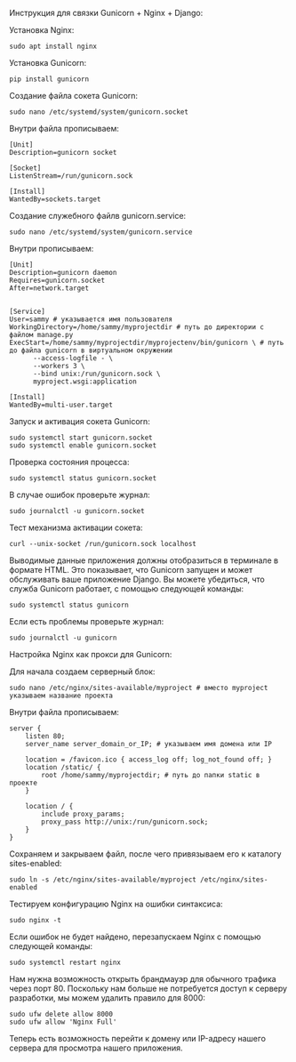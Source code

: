 Инструкция для связки Gunicorn + Nginx + Django:

Установка Nginx:  


    sudo apt install nginx

Установка Gunicorn:  


    pip install gunicorn
Создание файлa сокета Gunicorn:


    sudo nano /etc/systemd/system/gunicorn.socket  

Внутри файла прописываем:  


    [Unit]  
    Description=gunicorn socket

    [Socket]  
    ListenStream=/run/gunicorn.sock

    [Install]  
    WantedBy=sockets.target
Создание служебного файлв gunicorn.service:  


    sudo nano /etc/systemd/system/gunicorn.service  

Внутри прописываем:  
    

    [Unit]  
    Description=gunicorn daemon
    Requires=gunicorn.socket
    After=network.target


    [Service]  
    User=sammy # указывается имя пользователя
    WorkingDirectory=/home/sammy/myprojectdir # путь до директории с файлом manage.py
    ExecStart=/home/sammy/myprojectdir/myprojectenv/bin/gunicorn \ # путь до файла gunicorn в виртуальном окружении
          --access-logfile - \
          --workers 3 \
          --bind unix:/run/gunicorn.sock \
          myproject.wsgi:application

    [Install]  
    WantedBy=multi-user.target

Запуск и активация сокета Gunicorn:  


    sudo systemctl start gunicorn.socket  
    sudo systemctl enable gunicorn.socket

Проверка состояния процесса:  


    sudo systemctl status gunicorn.socket

В случае ошибок проверьте журнал:  


    sudo journalctl -u gunicorn.socket

Тест механизма активации сокета:  


    curl --unix-socket /run/gunicorn.sock localhost

Выводимые данные приложения должны отобразиться в терминале в формате HTML. Это показывает, что Gunicorn запущен и 
может обслуживать ваше приложение Django. Вы можете убедиться, что служба Gunicorn работает, с помощью следующей 
команды:  

    sudo systemctl status gunicorn
Если есть проблемы проверьте журнал:  

    sudo journalctl -u gunicorn

Настройка Nginx как прокси для Gunicorn:  

Для начала создаем серверный блок:  

    sudo nano /etc/nginx/sites-available/myproject # вместо myproject указываем название проекта
Внутри файла прописываем:  

    server {
        listen 80;
        server_name server_domain_or_IP; # указываем имя домена или IP
    
        location = /favicon.ico { access_log off; log_not_found off; }
        location /static/ {
            root /home/sammy/myprojectdir; # путь до папки static в проекте
        }
    
        location / {
            include proxy_params;
            proxy_pass http://unix:/run/gunicorn.sock;
        }
    }

Сохраняем и закрываем файл, после чего привязываем его к каталогу sites-enabled:  

    sudo ln -s /etc/nginx/sites-available/myproject /etc/nginx/sites-enabled

Тестируем конфигурацию Nginx на ошибки синтаксиса:

    sudo nginx -t

Если ошибок не будет найдено, перезапускаем Nginx с помощью следующей команды:  

    sudo systemctl restart nginx
Нам нужна возможность открыть брандмауэр для обычного трафика через порт 80. Поскольку нам больше не потребуется 
доступ к серверу разработки, мы можем удалить правило для 8000:  

    sudo ufw delete allow 8000
    sudo ufw allow 'Nginx Full'
Теперь есть возможность перейти к домену или IP-адресу нашего сервера для просмотра нашего приложения.